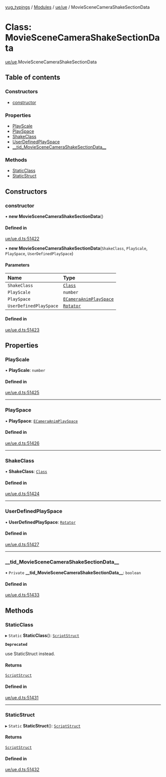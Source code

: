 [yug_typings](../README.md) / [Modules](../modules.md) / [ue/ue](../modules/ue_ue.md) / MovieSceneCameraShakeSectionData

# Class: MovieSceneCameraShakeSectionData

[ue/ue](../modules/ue_ue.md).MovieSceneCameraShakeSectionData

## Table of contents

### Constructors

- [constructor](ue_ue.MovieSceneCameraShakeSectionData.md#constructor)

### Properties

- [PlayScale](ue_ue.MovieSceneCameraShakeSectionData.md#playscale)
- [PlaySpace](ue_ue.MovieSceneCameraShakeSectionData.md#playspace)
- [ShakeClass](ue_ue.MovieSceneCameraShakeSectionData.md#shakeclass)
- [UserDefinedPlaySpace](ue_ue.MovieSceneCameraShakeSectionData.md#userdefinedplayspace)
- [\_\_tid\_MovieSceneCameraShakeSectionData\_\_](ue_ue.MovieSceneCameraShakeSectionData.md#__tid_moviescenecamerashakesectiondata__)

### Methods

- [StaticClass](ue_ue.MovieSceneCameraShakeSectionData.md#staticclass)
- [StaticStruct](ue_ue.MovieSceneCameraShakeSectionData.md#staticstruct)

## Constructors

### constructor

• **new MovieSceneCameraShakeSectionData**()

#### Defined in

[ue/ue.d.ts:51422](https://github.com/YugMetaverse/yug_typings/blob/b7d9b19/ue/ue.d.ts#L51422)

• **new MovieSceneCameraShakeSectionData**(`ShakeClass`, `PlayScale`, `PlaySpace`, `UserDefinedPlaySpace`)

#### Parameters

| Name | Type |
| :------ | :------ |
| `ShakeClass` | [`Class`](ue_ue.Class.md) |
| `PlayScale` | `number` |
| `PlaySpace` | [`ECameraAnimPlaySpace`](../enums/ue_ue.ECameraAnimPlaySpace.md) |
| `UserDefinedPlaySpace` | [`Rotator`](ue_ue_s.Rotator.md) |

#### Defined in

[ue/ue.d.ts:51423](https://github.com/YugMetaverse/yug_typings/blob/b7d9b19/ue/ue.d.ts#L51423)

## Properties

### PlayScale

• **PlayScale**: `number`

#### Defined in

[ue/ue.d.ts:51425](https://github.com/YugMetaverse/yug_typings/blob/b7d9b19/ue/ue.d.ts#L51425)

___

### PlaySpace

• **PlaySpace**: [`ECameraAnimPlaySpace`](../enums/ue_ue.ECameraAnimPlaySpace.md)

#### Defined in

[ue/ue.d.ts:51426](https://github.com/YugMetaverse/yug_typings/blob/b7d9b19/ue/ue.d.ts#L51426)

___

### ShakeClass

• **ShakeClass**: [`Class`](ue_ue.Class.md)

#### Defined in

[ue/ue.d.ts:51424](https://github.com/YugMetaverse/yug_typings/blob/b7d9b19/ue/ue.d.ts#L51424)

___

### UserDefinedPlaySpace

• **UserDefinedPlaySpace**: [`Rotator`](ue_ue_s.Rotator.md)

#### Defined in

[ue/ue.d.ts:51427](https://github.com/YugMetaverse/yug_typings/blob/b7d9b19/ue/ue.d.ts#L51427)

___

### \_\_tid\_MovieSceneCameraShakeSectionData\_\_

• `Private` **\_\_tid\_MovieSceneCameraShakeSectionData\_\_**: `boolean`

#### Defined in

[ue/ue.d.ts:51433](https://github.com/YugMetaverse/yug_typings/blob/b7d9b19/ue/ue.d.ts#L51433)

## Methods

### StaticClass

▸ `Static` **StaticClass**(): [`ScriptStruct`](ue_ue.ScriptStruct.md)

**`Deprecated`**

use StaticStruct instead.

#### Returns

[`ScriptStruct`](ue_ue.ScriptStruct.md)

#### Defined in

[ue/ue.d.ts:51431](https://github.com/YugMetaverse/yug_typings/blob/b7d9b19/ue/ue.d.ts#L51431)

___

### StaticStruct

▸ `Static` **StaticStruct**(): [`ScriptStruct`](ue_ue.ScriptStruct.md)

#### Returns

[`ScriptStruct`](ue_ue.ScriptStruct.md)

#### Defined in

[ue/ue.d.ts:51432](https://github.com/YugMetaverse/yug_typings/blob/b7d9b19/ue/ue.d.ts#L51432)
